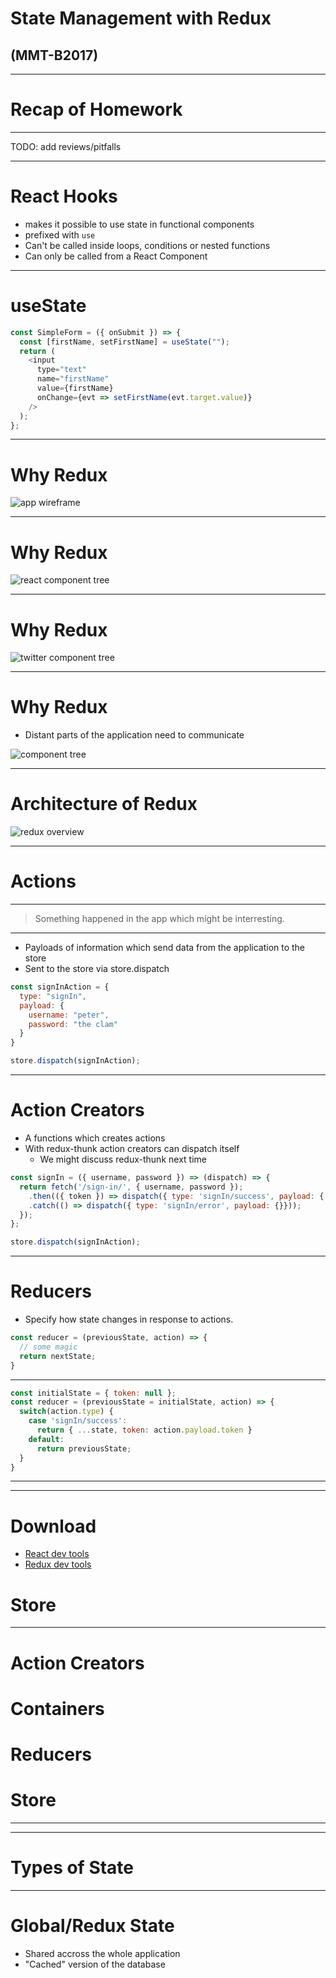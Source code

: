 # State Management with Redux
## (MMT-B2017)

---

# Recap of Homework

----

TODO: add reviews/pitfalls

---

# React Hooks

- makes it possible to use state in functional components
- prefixed with `use`
- Can't be called inside loops, conditions or nested functions
- Can only be called from a React Component


----
# useState

```js
const SimpleForm = ({ onSubmit }) => {
  const [firstName, setFirstName] = useState("");
  return (
    <input
      type="text"
      name="firstName"
      value={firstName}
      onChange={evt => setFirstName(evt.target.value)}
    />
  );
};
```
----


# Why Redux

![app wireframe](assets/app_wireframe.png)

----
# Why Redux

![react component tree](assets/react_component_tree.png)

----
# Why Redux

![twitter component tree](assets/twitter_component_structure.gif)

----

# Why Redux

- Distant parts of the application need to communicate

![component tree](assets/react_component_tree.png)

---

# Architecture of Redux

![redux overview](assets/redux_overview.png)

---

# Actions

----

> Something happened in the app which might be interresting.

----

- Payloads of information which send data from the application to the store
- Sent to the store via store.dispatch

```js
const signInAction = {
  type: "signIn",
  payload: {
    username: "peter",
    password: "the clam"
  }
}

store.dispatch(signInAction);
```
----

# Action Creators

- A functions which creates actions
- With redux-thunk action creators can dispatch itself
  - We might discuss redux-thunk next time

```js
const signIn = ({ username, password }) => (dispatch) => {
  return fetch('/sign-in/', { username, password });
    .then(({ token }) => dispatch({ type: 'signIn/success', payload: { token }}))
    .catch(() => dispatch({ type: 'signIn/error', payload: {}}));
  });
};

store.dispatch(signInAction);
```

---

# Reducers

- Specify how state changes in response to actions.

```js
const reducer = (previousState, action) => {
  // some magic
  return nextState;
}
```

----

```js
const initialState = { token: null };
const reducer = (previousState = initialState, action) => {
  switch(action.type) {
    case 'signIn/success':
      return { ...state, token: action.payload.token }
    default:
      return previousState;
  }
}
```
----


---
# Download
- [React dev tools](https://chrome.google.com/webstore/detail/react-developer-tools/fmkadmapgofadopljbjfkapdkoienihi?hl=de)
- [Redux dev tools](https://chrome.google.com/webstore/detail/redux-devtools/lmhkpmbekcpmknklioeibfkpmmfibljd?hl=de)




# Store

----





# Action Creators

# Containers

# Reducers

# Store


---





---

# Types of State

----

# Global/Redux State

- Shared accross the whole application
- "Cached" version of the database
